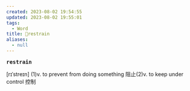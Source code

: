 ```yaml
---
created: 2023-08-02 19:54:55
updated: 2023-08-02 19:55:01
tags:
  - Word
title: 📖restrain
aliases:
  - null
---
```


<pre><strong>restrain</strong></pre>
[rɪˈstreɪn]
(1)v. to prevent from doing something 阻⽌(2)v. to keep under control 控制
